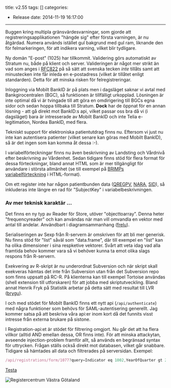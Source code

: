title: v2.55
tags: []
categories:
  - Release
date: 2014-11-19 16:17:00
---
Buggen kring multipla gränsvärdesvarningar, som gjorde att registreringsapplikationen "hängde sig" efter första varningen, är nu åtgärdad. Numera används istället gul bakgrund med gul ram, liknande den för felmarkeringen, för att indikera varning, vilket blir tydligare.

Ny domän &quot;E-post&quot; (1025) har tillkommit. Validering görs automatiskt av Stratum nu, både på klient och server. Valideringen är något mer strikt än vad som anges i [RFC822](http://www.w3.org/Protocols/rfc822/) på så sätt att svenska tecken *inte* tillåts samt att minustecken inte får inleda en e-postadress (vilket är tillåtet enligt standarden). Detta för att minska risken för felregistreringar.

Inloggning via Mobilt BankID är på plats men i dagsläget saknar vi avtal med Bankgirocentralen (BGC), så funktionen är tillfälligt urkopplad. Lösningen är inte optimal då vi är tvingade till att göra en omdirigering till BGCs egna sidor och sedan hoppa tillbaka till Stratum. __Dock__ har de öppnat för en annan lösning - att gå direkt mot BankID:s api, vilket passar oss bra då vi (i dagsläget) bara är intresserade av Mobilt BankID och inte Telia e-legitimation, Nordea BankID, med flera.

Tekniskt support för elektroniska patientutdrag finns nu. Eftersom vi just nu inte kan autentisera patienter (vilket senare kan göras med Mobilt BankID), så är det ingen som kan komma åt dessa :-).

I variabelförteckningar finns nu även beskrivning av Landsting och Vårdnivå efter  beskrivning av Vårdenhet. Sedan tidigare finns stöd för flera format för dessa förteckningar, bland annat HTML som är mer tillgängligt för användare i största allmänhet (se till exempel på [BRIMPs variabelförteckning](http://stratum.registercentrum.se/descriptions/brimp?format=html) i HTML-format).

Om ett register inte har någon patientbunden data ([QREGPV](https://stratum.registercentrum.se/sites/QREGPV), [NARA](https://stratum.registercentrum.se/sites/NARA), [SID](https://stratum.registercentrum.se/sites/SID)), så inkluderas inte längre  en rad för "SubjectKey" i variabelbeskrivningen.

### Av mer teknisk karaktär ...
Det finns en ny typ av Reader för Store, utöver "objecttoarray". Denna heter "frequencyreader" och kan användas när man vill omvandla en vektor med antal till andelar. Användbart i diagramsammanhang ([frelu](https://plus.google.com/u/0/100585759220213230091/posts)).

Serialiseringen av Sexp från R-servern är omskriven för att bli mer generisk. Nu finns stöd för "list" såväl som "data.frame", där till exempel en "list" kan ha olika dimensioner i sina respketive vektorer. Svårt att veta idag vad alla framtida behov kommer vara så vi behöver kunna ta emot olika slags respons från R-servern.

Exekvering av R-skript är nu underordnat Subversion och när skript skall exekveras hämtas det inte från Subversion utan från det Subversion repo som finns uppsatt på RC-R. På klienterna kan till exempel Tortoise användas (shell extension till utforskaren) för att jobba med skriptutveckling. Bland annat Henrik Fryk på Statistik arbetar på detta sätt med resultat till LVR ([brygu](https://plus.google.com/u/0/104783174835030943540/posts)).

I och med stödet för Mobilt BankID finns ett nytt api (`/api/authenticate`) med några funktioner som behövs för SAML-autentisering generellt. Jag kommer satsa på att beskriva våra api:er inom kort då det funnits visst intresse från externa brukare på sistone.

I Registration-api:et är stödet för filtrering omgjort. Nu går det att ha flera villkor (alltid AND emellan dessa, OR finns inte). För att minska attackytan, avseende injection-problem framför allt, så används en begränsad syntax för uttrycken. Frågan ställs också direkt mot databasen, vilket går snabbare. Tidigare så hämtades all data och filtrerades på serversidan. Exempel: 
```javascript
/api/registrations/form/1077?query=Indicator eq 1002,YearOfQuarter gt 2010
```
[Testa](http://stratum.registercentrum.se/api/registrations/form/1077?query=Indicator%20eq%201002,YearOfQuarter%20gt%202010&apikey=bK3H9bwaG4o=)

![Registercentrum Västra Götaland](http://demo.registercentrum.se/Images/HeadLogoRC.png)